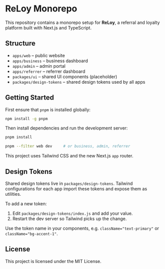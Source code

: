 # ReLoy Monorepo

This repository contains a monorepo setup for **ReLoy**, a referral and loyalty platform built with Next.js and TypeScript.

## Structure


- `apps/web` – public website
- `apps/business` – business dashboard
- `apps/admin` – admin portal
- `apps/referrer` – referrer dashboard
- `packages/ui` – shared UI components (placeholder)
- `packages/design-tokens` – shared design tokens used by all apps

## Getting Started

First ensure that `pnpm` is installed globally:

```bash
npm install -g pnpm
```

Then install dependencies and run the development server:

```bash
pnpm install

pnpm --filter web dev     # or business, admin, referrer

```

This project uses Tailwind CSS and the new Next.js `app` router.

## Design Tokens

Shared design tokens live in `packages/design-tokens`. Tailwind configurations
for each app import these tokens and expose them as utilities.

To add a new token:

1. Edit `packages/design-tokens/index.js` and add your value.
2. Restart the dev server so Tailwind picks up the change.

Use the token name in your components, e.g. `className="text-primary"` or
`className="bg-accent-1"`.

## License

This project is licensed under the MIT License.
